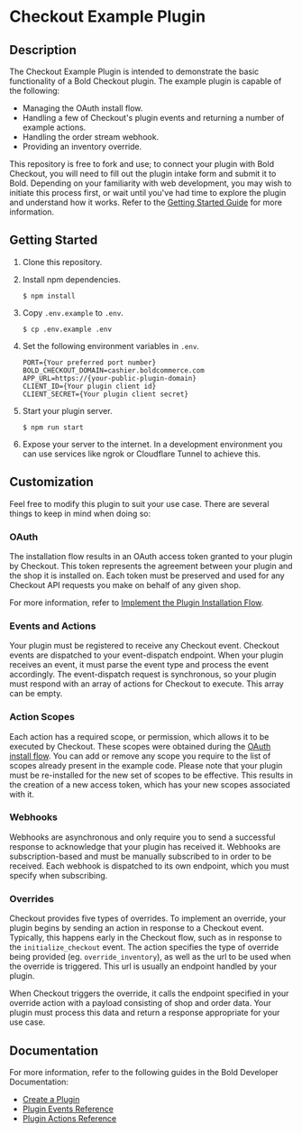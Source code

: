 # Checkout Example Plugin

## Description

The Checkout Example Plugin is intended to demonstrate the basic functionality of a Bold Checkout plugin. The example plugin is capable of the following:

- Managing the OAuth install flow.
- Handling a few of Checkout's plugin events and returning a number of example actions.
- Handling the order stream webhook.
- Providing an inventory override.

This repository is free to fork and use; to connect your plugin with Bold Checkout, you will need to fill out the plugin intake form and submit it to Bold. Depending on your familiarity with web development, you may wish to initiate this process first, or wait until you've had time to explore the plugin and understand how it works. Refer to the [Getting Started Guide](https://developer.boldcommerce.com/default/guides/checkout/plugins/getting-started) for more information.

## Getting Started

1. Clone this repository.

2. Install npm dependencies.
   ```
   $ npm install
   ```
   
3. Copy `.env.example` to `.env`.
   ```
   $ cp .env.example .env
   ```
   
4. Set the following environment variables in `.env`.
   ```shell script
   PORT={Your preferred port number}
   BOLD_CHECKOUT_DOMAIN=cashier.boldcommerce.com
   APP_URL=https://{your-public-plugin-domain}
   CLIENT_ID={Your plugin client id}
   CLIENT_SECRET={Your plugin client secret}
   ```
   
5. Start your plugin server.
   ```
   $ npm run start
   ```
   
6. Expose your server to the internet. In a development environment you can use services like ngrok or Cloudflare Tunnel to achieve this.

## Customization

Feel free to modify this plugin to suit your use case. There are several things to keep in mind when doing so:

### OAuth

The installation flow results in an OAuth access token granted to your plugin by Checkout. This token represents the agreement between your plugin and the shop it is installed on. Each token must be preserved and used for any Checkout API requests you make on behalf of any given shop.

For more information, refer to [Implement the Plugin Installation Flow](https://developer.boldcommerce.com/default/guides/checkout/plugins/installation-flow).

### Events and Actions

Your plugin must be registered to receive any Checkout event. Checkout events are dispatched to your event-dispatch endpoint. When your plugin receives an event, it must parse the event type and process the event accordingly. The event-dispatch request is synchronous, so your plugin must respond with an array of actions for Checkout to execute. This array can be empty.

### Action Scopes

Each action has a required scope, or permission, which allows it to be executed by Checkout. These scopes were obtained during the [OAuth install flow](https://developer.boldcommerce.com/default/guides/checkout/plugins/installation-flow). You can add or remove any scope you require to the list of scopes already present in the example code. Please note that your plugin must be re-installed for the new set of scopes to be effective. This results in the creation of a new access token, which has your new scopes associated with it.

### Webhooks

Webhooks are asynchronous and only require you to send a successful response to acknowledge that your plugin has received it. Webhooks are subscription-based and must be manually subscribed to in order to be received. Each webhook is dispatched to its own endpoint, which you must specify when subscribing.

### Overrides

Checkout provides five types of overrides. To implement an override, your plugin begins by sending an action in response to a Checkout event. Typically, this happens early in the Checkout flow, such as in response to the `initialize_checkout` event. The action specifies the type of override being provided (eg. `override_inventory`), as well as the url to be used when the override is triggered. This url is usually an endpoint handled by your plugin.

When Checkout triggers the override, it calls the endpoint specified in your override action with a payload consisting of shop and order data. Your plugin must process this data and return a response appropriate for your use case.

## Documentation

For more information, refer to the following guides in the Bold Developer Documentation:

- [Create a Plugin](https://developer.boldcommerce.com/default/guides/checkout/plugins)
- [Plugin Events Reference](https://developer.boldcommerce.com/default/guides/checkout/references/plugin-events)
- [Plugin Actions Reference](https://developer.boldcommerce.com/default/guides/checkout/references/plugin-actions)

